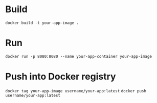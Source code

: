 # Build
`docker build -t your-app-image .`

# Run
`docker run -p 8080:8080 --name your-app-container your-app-image`

# Push into Docker registry
`docker tag your-app-image username/your-app:latest`
`docker push username/your-app:latest`
